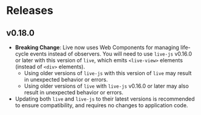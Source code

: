# Releases

## v0.18.0

  - **Breaking Change**: Live now uses Web Components for managing life-cycle events instead of observers. You will need to use `live-js` v0.16.0 or later with this version of `live`, which emits `<live-view>` elements (instead of `<div>` elements).
      - Using older versions of `live-js` with this version of `live` may result in unexpected behavior or errors.
      - Using older versions of `live` with `live-js` v0.16.0 or later may also result in unexpected behavior or errors.
  - Updating both `live` and `live-js` to their latest versions is recommended to ensure compatibility, and requires no changes to application code.
